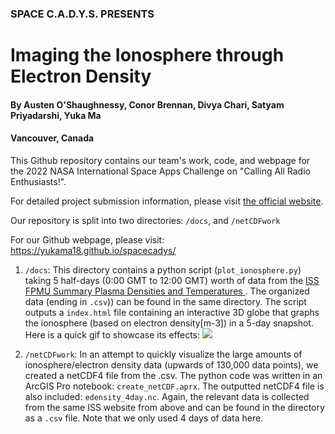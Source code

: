 ### SPACE C.A.D.Y.S. PRESENTS
# Imaging the Ionosphere through Electron Density
#### By Austen O'Shaughnessy, Conor Brennan, Divya Chari, Satyam Priyadarshi, Yuka Ma
#### Vancouver, Canada

This Github repository contains our team's work, code, and webpage for the 2022 NASA International Space Apps Challenge on "Calling All Radio Enthusiasts!". 

For detailed project submission information, please visit [the official website](https://2022.spaceappschallenge.org/challenges/2022-challenges/radio-enthusiasts/teams/space-cadys/project).

Our repository is split into two directories: `/docs`, and `/netCDFwork`

For our Github webpage, please visit: https://yukama18.github.io/spacecadys/

1. `/docs`: This directory contains a python script (`plot_ionosphere.py`) taking 5 half-days (0:00 GMT to 12:00 GMT) worth of data from the [ISS FPMU Summary Plasma Densities and Temperatures ](https://cdaweb.gsfc.nasa.gov/cgi-bin/eval1.cgi). The organized data (ending in `.csv`)) can be found in the same directory. The script outputs a `index.html` file containing an interactive 3D globe that graphs the ionosphere (based on electron density[m-3]) in a 5-day snapshot. Here is a quick gif to showcase its effects:
![](https://github.com/Your_Repository_Name/Your_GIF_Name.gif)

2. `/netCDFwork`: In an attempt to quickly visualize the large amounts of ionosphere/electron density data (upwards of 130,000 data points), we created a netCDF4 file from the .csv. The python code was written in an ArcGIS Pro notebook: `create_netCDF.aprx`. The outputted netCDF4 file is also included: `edensity_4day.nc`. Again, the relevant data is collected from the same ISS website from above and can be found in the directory as a `.csv` file. Note that we only used 4 days of data here.